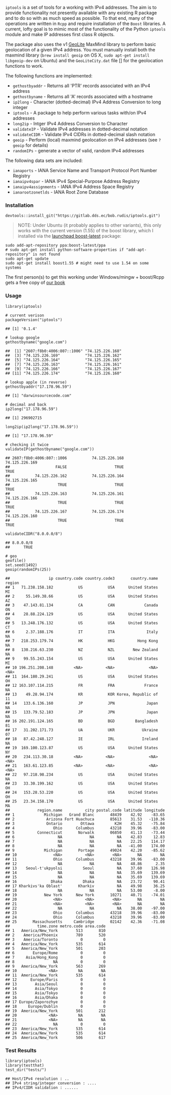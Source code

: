 `iptools` is a set of tools for a working with IPv4 addresses. The aim is to provide functionality not presently available with any existing R package and to do so with as much speed as possible. To that end, many of the operations are written in `Rcpp` and require installation of the `Boost` libraries. A current, lofty goal is to mimic most of the functionality of the Python `iptools` module and make IP addresses first class R objects.

The package also uses the v1 [GeoLite](http://dev.maxmind.com/geoip/legacy/geolite/) MaxMind library to perform basic geolocation of a given IPv4 address. You must manually install both the maxmind library (`brew install geoip` on OS X, `sudo apt-get install libgeoip-dev` on Ubuntu) and the `GeoLiteCity.dat` file [] for the geolocation functions to work.

The following functions are implemented:

-   `gethostbyaddr` - Returns all 'PTR' records associated with an IPv4 address
-   `gethostbyname` - Returns all 'A' records associated with a hostname
-   `ip2long` - Character (dotted-decimal) IPv4 Address Conversion to long integer
-   `iptools` - A package to help perform various tasks with/on IPv4 addresses
-   `long2ip` - Intger IPv4 Address Conversion to Character
-   `validateIP` - Validate IPv4 addresses in dotted-decimal notation
-   `validateCIDR` - Validate IPv4 CIDRs in dotted-decimal slash notation
-   `geoip` - Perform (local) maxmind geolocation on IPv4 addresses (see `?geoip` for details)
-   `randomIPs` - generate a vector of valid, random IPv4 addresses

The following data sets are included:

-   `ianaports` - IANA Service Name and Transport Protocol Port Number Registry
-   `ianaipv4spar` - IANA IPv4 Special-Purpose Address Registry
-   `ianaipv4assignments` - IANA IPv4 Address Space Registry
-   `ianarootzonetlds` - IANA Root Zone Database

### Installation

``` {.r}
devtools::install_git("https://gitlab.dds.ec/bob.rudis/iptools.git")
```

> NOTE: Under Ubuntu (it probably applies to other variants), this only works with the current version (1.55) of the boost library, which I installed via the [launchpad boost-latest](https://launchpad.net/~boost-latest/+archive/ubuntu/ppa/+packages) package:

    sudo add-apt-repository ppa:boost-latest/ppa
    # sudo apt-get install python-software-properties if "add-apt-repository" is not found
    sudo apt-get update
    sudo apt-get install boost1.55 # might need to use 1.54 on some systems

The first person(s) to get this working under Windows/mingw + boost/Rcpp gets a free copy of [our book](http://dds.ec/amzn)

### Usage

``` {.r}
library(iptools)

# current verison
packageVersion("iptools")
```

    ## [1] '0.1.4'

``` {.r}
# lookup google
gethostbyname("google.com")
```

    ##  [1] "2607:f8b0:4006:807::1006" "74.125.226.168"          
    ##  [3] "74.125.226.169"           "74.125.226.162"          
    ##  [5] "74.125.226.164"           "74.125.226.165"          
    ##  [7] "74.125.226.163"           "74.125.226.161"          
    ##  [9] "74.125.226.166"           "74.125.226.167"          
    ## [11] "74.125.226.174"           "74.125.226.160"

``` {.r}
# lookup apple (in reverse)
gethostbyaddr("17.178.96.59")
```

    ## [1] "darwinsourcecode.com"

``` {.r}
# decimal and back
ip2long("17.178.96.59")
```

    ## [1] 296902715

``` {.r}
long2ip(ip2long("17.178.96.59"))
```

    ## [1] "17.178.96.59"

``` {.r}
# checking it twice
validateIP(gethostbyname("google.com"))
```

    ## 2607:f8b0:4006:807::1006           74.125.226.168           74.125.226.169 
    ##                    FALSE                     TRUE                     TRUE 
    ##           74.125.226.162           74.125.226.164           74.125.226.165 
    ##                     TRUE                     TRUE                     TRUE 
    ##           74.125.226.163           74.125.226.161           74.125.226.166 
    ##                     TRUE                     TRUE                     TRUE 
    ##           74.125.226.167           74.125.226.174           74.125.226.160 
    ##                     TRUE                     TRUE                     TRUE

``` {.r}
validateCIDR("8.0.0.0/8")
```

    ## 8.0.0.0/8 
    ##      TRUE

``` {.r}
# geo
geofile()
set.seed(1492)
geoip(randomIPs(25))
```

    ##                 ip country.code country.code3       country.name region
    ## 1   71.238.158.182           US           USA      United States     MI
    ## 2     55.149.38.66           US           USA      United States     AZ
    ## 3    47.143.81.134           CA           CAN             Canada     ON
    ## 4    28.88.224.129           US           USA      United States     OH
    ## 5   13.248.176.132           US           USA      United States     CT
    ## 6     2.37.188.176           IT           ITA              Italy     NA
    ## 7   218.253.179.74           HK           HKG          Hong Kong     NA
    ## 8   130.216.63.230           NZ           NZL        New Zealand     NA
    ## 9    99.55.243.154           US           USA      United States     MI
    ## 10 196.251.208.148         <NA>          <NA>               <NA>   <NA>
    ## 11  164.180.29.241           US           USA      United States     OH
    ## 12 163.107.114.215           FR           FRA             France     NA
    ## 13    49.28.94.174           KR           KOR Korea, Republic of     11
    ## 14   133.6.136.160           JP           JPN              Japan     NA
    ## 15   133.79.52.183           JP           JPN              Japan     NA
    ## 16 202.191.124.165           BD           BGD         Bangladesh     81
    ## 17   31.202.171.73           UA           UKR            Ukraine     07
    ## 18   87.42.248.127           IE           IRL            Ireland     NA
    ## 19  169.100.123.87           US           USA      United States     NY
    ## 20   234.113.30.18         <NA>          <NA>               <NA>   <NA>
    ## 21   163.61.123.85         <NA>          <NA>               <NA>   <NA>
    ## 22   97.218.98.234           US           USA      United States     NA
    ## 23   33.30.199.162           US           USA      United States     OH
    ## 24   153.28.53.220           US           USA      United States     OH
    ## 25   23.34.158.170           US           USA      United States     MA
    ##            region.name          city postal.code latitude longitude
    ## 1             Michigan   Grand Blanc       48439    42.92    -83.65
    ## 2              Arizona Fort Huachuca       85613    31.53   -110.36
    ## 3              Ontario        Ottawa         K2H    45.32    -75.84
    ## 4                 Ohio      Columbus       43218    39.96    -83.00
    ## 5          Connecticut       Norwalk       06850    41.13    -73.44
    ## 6                   NA            NA          NA    42.83     12.83
    ## 7                   NA            NA          NA    22.25    114.17
    ## 8                   NA            NA          NA   -41.00    174.00
    ## 9             Michigan       Portage       49024    42.20    -85.62
    ## 10                <NA>          <NA>        <NA>       NA        NA
    ## 11                Ohio      Columbus       43218    39.96    -83.00
    ## 12                  NA            NA          NA    48.86      2.35
    ## 13    Seoul-t'ukpyolsi         Seoul          NA    37.60    126.98
    ## 14                  NA            NA          NA    35.69    139.69
    ## 15                  NA            NA          NA    35.69    139.69
    ## 16               Dhaka         Dhaka          NA    23.72     90.41
    ## 17 Kharkivs'ka Oblast'       Kharkiv          NA    49.98     36.25
    ## 18                  NA            NA          NA    53.00     -8.00
    ## 19            New York      New York       10271    40.71    -74.01
    ## 20                <NA>          <NA>        <NA>       NA        NA
    ## 21                <NA>          <NA>        <NA>       NA        NA
    ## 22                  NA            NA          NA    38.00    -97.00
    ## 23                Ohio      Columbus       43218    39.96    -83.00
    ## 24                Ohio      Columbus       43218    39.96    -83.00
    ## 25       Massachusetts     Cambridge       02142    42.36    -71.08
    ##            time.zone metro.code area.code
    ## 1   America/New_York        513       810
    ## 2    America/Phoenix        789       520
    ## 3    America/Toronto          0         0
    ## 4   America/New_York        535       614
    ## 5   America/New_York        501       203
    ## 6        Europe/Rome          0         0
    ## 7     Asia/Hong_Kong          0         0
    ## 8                 NA          0         0
    ## 9   America/New_York        563       269
    ## 10              <NA>         NA        NA
    ## 11  America/New_York        535       614
    ## 12      Europe/Paris          0         0
    ## 13        Asia/Seoul          0         0
    ## 14        Asia/Tokyo          0         0
    ## 15        Asia/Tokyo          0         0
    ## 16        Asia/Dhaka          0         0
    ## 17 Europe/Zaporozhye          0         0
    ## 18     Europe/Dublin          0         0
    ## 19  America/New_York        501       212
    ## 20              <NA>         NA        NA
    ## 21              <NA>         NA        NA
    ## 22                NA          0         0
    ## 23  America/New_York        535       614
    ## 24  America/New_York        535       614
    ## 25  America/New_York        506       617

### Test Results

``` {.r}
library(iptools)
library(testthat)
test_dir("tests/")
```

    ## Host/IPv4 resolution : ..
    ## IPv4 string/integer conversion : ....
    ## IPv4/CIDR validation : ......

